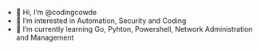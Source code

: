 - 👋 Hi, I’m @codingcowde
- 👀 I’m interested in Automation, Security and Coding
- 🌱 I’m currently learning Go, Pyhton, Powershell, Network Administration and Management
<!--- - 💞️ I’m looking to collaborate on ... ---
- 📫 git@codingcow.de

<!---
codingcowde/codingcowde is a ✨ special ✨ repository because its `README.md` (this file) appears on your GitHub profile.
You can click the Preview link to take a look at your changes.
--->
